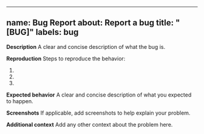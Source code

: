<!-- https://github.com/sysdotini/hibiki/blob/main/.github/ISSUE_TEMPLATE/bug-report.md -->

---
name: Bug Report
about: Report a bug
title: "[BUG]"
labels: bug
---

**Description**
A clear and concise description of what the bug is.

**Reproduction**
Steps to reproduce the behavior:

1.
2.
3.

**Expected behavior**
A clear and concise description of what you expected to happen.

**Screenshots**
If applicable, add screenshots to help explain your problem.

**Additional context**
Add any other context about the problem here.
